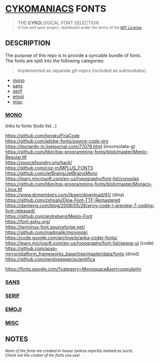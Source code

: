 # [CYKOMANIACS](https://github.com/cykomaniacs) FONTS

> THE **CYKO**LOGICAL FONT SELECTION\
> <sub>A free and open project, distributed under the terms of the [MIT License](LICENSE).</sub>

## DESCRIPTION

The purpose of this repo is to provide a syncable bundle of fonts.\
The fonts are split into the following categories:

> Implemented as separate git-repos (included as submodules).

- [mono](#mono)
- [sans](#sans)
- [serif](#serif)
- [emoji](#emoji)
- [misc](#misc)


### [MONO](https://github.com/cyko-hub/fonts-mono)

links to fonts (todo list...)

https://github.com/tonsky/FiraCode  
https://github.com/adobe-fonts/source-code-pro  
https://leonardo-m.livejournal.com/77079.html (inconsolata-g)  
https://github.com/hbin/top-programming-fonts/blob/master/Menlo-Regular.ttf  
https://sourcefoundry.org/hack/  
https://github.com/coz-m/MPLUS_FONTS  
https://github.com/JetBrains/JetBrainsMono  
https://learn.microsoft.com/en-us/typography/font-list/consolas  
https://github.com/hbin/top-programming-fonts/blob/master/Monaco-Linux.ttf  
https://www.dcmembers.com/jibsen/download/61/ (dina)  
https://github.com/zshoals/Dina-Font-TTF-Remastered  
https://damieng.com/blog/2008/05/26/envy-code-r-preview-7-coding-font-released/  
https://github.com/andreberg/Meslo-Font  
https://font.gohu.org/  
https://terminus-font.sourceforge.net/  
https://github.com/madmalik/mononoki  
https://code.google.com/archive/p/anka-coder-fonts/  
https://learn.microsoft.com/en-us/typography/font-list/segoe-ui (code)  
https://github.com/aosp-mirror/platform_frameworks_base/tree/master/data/fonts (droid)  
https://github.com/nerdypepper/scientifica  

https://fonts.google.com/?category=Monospace&sort=popularity  

### [SANS](https://github.com/cyko-hub/fonts-sans)

### [SERIF](https://github.com/cyko-hub/fonts-serif)

### [EMOJI](https://github.com/cyko-hub/fonts-emoji)

### [MISC](https://github.com/cyko-hub/fonts-misc)

## NOTES

*<sub>None of the fonts are created in-house (unless expicitly marked as such).</sub>*\
*<sub>Check out the creator of the fonts you use!</sub>*
